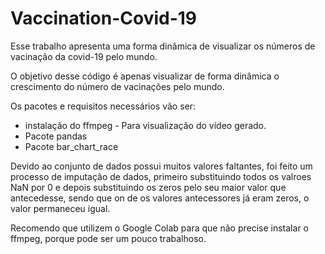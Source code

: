 # Vaccination-Covid-19
Esse trabalho apresenta uma forma dinâmica de visualizar os números de vacinação da covid-19 pelo mundo.

O objetivo desse código é apenas visualizar de forma dinâmica o crescimento do número de vacinações pelo mundo.

Os pacotes e requisitos necessários vão ser:

- instalação do ffmpeg - Para visualização do vídeo gerado.
- Pacote pandas
- Pacote bar_chart_race

Devido ao conjunto de dados possui muitos valores faltantes, foi feito um processo de imputação de dados, primeiro substituindo todos os valroes NaN por 0 e depois substituindo os zeros pelo seu maior valor que antecedesse, sendo que on de os valores antecessores já eram zeros, o valor permaneceu igual.

Recomendo que utilizem o Google Colab para que não precise instalar o ffmpeg, porque pode ser um pouco trabalhoso.
